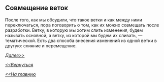 ## Совмещение веток

После того, как мы обсудили, что такое ветки и как между ними переключаться, пора поговорить о том, как их можно совмещать после разработки. Ветку, в которую мы хотим слить изменения, будем называть основной, а ветку, из которой мы будем их сливать, — тематической. Есть два способа внесения изменений из одной ветки в другую: слияние и перемещение.

[*Далее>>*](/block/block16.md)

[*<<Вернуться*](/block/block14.md)

[*<<На главную*](./readme.md)